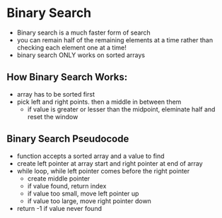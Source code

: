 # Binary Search
- Binary search is a much faster form of search
- you can remain half of the remaining elements at a time rather than checking each element one at a time!
- binary search ONLY works on sorted arrays

## How Binary Search Works:
- array has to be sorted first
- pick left and right points. then a middle in between them
    - if value is greater or lesser than the midpoint, eleminate half and reset the window

## Binary Search Pseudocode
- function accepts a sorted array and a value to find
- create left pointer at array start and right pointer at end of array
- while loop, while left pointer comes before the right pointer
    - create middle pointer
    - if value found, return index
    - if value too small, move left pointer up
    - if value too large, move right pointer down
- return -1 if value never found